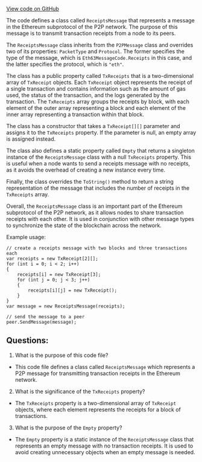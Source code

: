 [View code on GitHub](https://github.com/NethermindEth/nethermind/src/Nethermind/Nethermind.Network/P2P/Subprotocols/Eth/V63/Messages/ReceiptsMessage.cs)

The code defines a class called `ReceiptsMessage` that represents a message in the Ethereum subprotocol of the P2P network. The purpose of this message is to transmit transaction receipts from a node to its peers. 

The `ReceiptsMessage` class inherits from the `P2PMessage` class and overrides two of its properties: `PacketType` and `Protocol`. The former specifies the type of the message, which is `Eth63MessageCode.Receipts` in this case, and the latter specifies the protocol, which is `"eth"`. 

The class has a public property called `TxReceipts` that is a two-dimensional array of `TxReceipt` objects. Each `TxReceipt` object represents the receipt of a single transaction and contains information such as the amount of gas used, the status of the transaction, and the logs generated by the transaction. The `TxReceipts` array groups the receipts by block, with each element of the outer array representing a block and each element of the inner array representing a transaction within that block. 

The class has a constructor that takes a `TxReceipt[][]` parameter and assigns it to the `TxReceipts` property. If the parameter is null, an empty array is assigned instead. 

The class also defines a static property called `Empty` that returns a singleton instance of the `ReceiptsMessage` class with a null `TxReceipts` property. This is useful when a node wants to send a receipts message with no receipts, as it avoids the overhead of creating a new instance every time. 

Finally, the class overrides the `ToString()` method to return a string representation of the message that includes the number of receipts in the `TxReceipts` array. 

Overall, the `ReceiptsMessage` class is an important part of the Ethereum subprotocol of the P2P network, as it allows nodes to share transaction receipts with each other. It is used in conjunction with other message types to synchronize the state of the blockchain across the network. 

Example usage:

```
// create a receipts message with two blocks and three transactions each
var receipts = new TxReceipt[2][];
for (int i = 0; i < 2; i++)
{
    receipts[i] = new TxReceipt[3];
    for (int j = 0; j < 3; j++)
    {
        receipts[i][j] = new TxReceipt();
    }
}
var message = new ReceiptsMessage(receipts);

// send the message to a peer
peer.SendMessage(message);
```
## Questions: 
 1. What is the purpose of this code file?
- This code file defines a class called `ReceiptsMessage` which represents a P2P message for transmitting transaction receipts in the Ethereum network.

2. What is the significance of the `TxReceipts` property?
- The `TxReceipts` property is a two-dimensional array of `TxReceipt` objects, where each element represents the receipts for a block of transactions.

3. What is the purpose of the `Empty` property?
- The `Empty` property is a static instance of the `ReceiptsMessage` class that represents an empty message with no transaction receipts. It is used to avoid creating unnecessary objects when an empty message is needed.